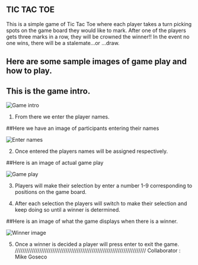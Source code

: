 ## TIC TAC TOE
 This is a simple game of Tic Tac Toe where each player takes a turn picking spots on the game board they would like to mark. 
 After one of the players gets three marks in a row, they will be crowned the winner!! In the event no one wins, there will be a stalemate...or ...draw.

 ## Here are some sample images of game play and how to play.

## This is the game intro.

![Game intro](https://github.com/rjjohnson1204/Lab04-Classes-Objects_TicTacToe/blob/master/Assets/Game_intro_Capture.PNG) 

1. From there we enter the player names.


##Here we have an image of participants entering their names

![Enter names](https://github.com/rjjohnson1204/Lab04-Classes-Objects_TicTacToe/blob/master/Assets/Entering_of_player_names_Capture.PNG) 

2. Once entered the players names will be assigned respectively.


##Here is an image of actual game play

![ Game play](https://github.com/rjjohnson1204/Lab04-Classes-Objects_TicTacToe/blob/master/Assets/Game_play_Capture.PNG) 

3. Players will make their selection by enter a number 1-9 corresponding to positions on the game board.

4. After each selection the players will switch to make their selection and keep doing so until a winner is determined.


##Here is an image of what the game displays when there is a winner.

![Winner image](https://github.com/rjjohnson1204/Lab04-Classes-Objects_TicTacToe/blob/master/Assets/Winner_Capture.PNG) 

5. Once a winner is decided a player will press enter to exit the game. 
 //////////////////////////////////////////////////////////////////////
 Collaborator : Mike Goseco
